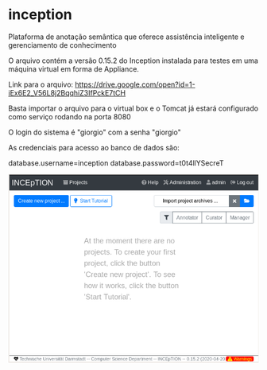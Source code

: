 # inception
Plataforma de anotação semântica que oferece assistência inteligente e gerenciamento de conhecimento

O arquivo contém a versão 0.15.2 do Inception instalada para testes em uma máquina virtual em forma de Appliance.

Link para o arquivo: https://drive.google.com/open?id=1-iEx6E2_V56L8j2BqqhiZ3IfPckE7tCH

Basta importar o arquivo para o virtual box e o Tomcat já estará configurado como serviço rodando na porta 8080

O login do sistema é "giorgio" com a senha "giorgio"

As credenciais para acesso ao banco de dados são:

database.username=inception
database.password=t0t4llYSecreT

![Inicio inception](inception.png)
